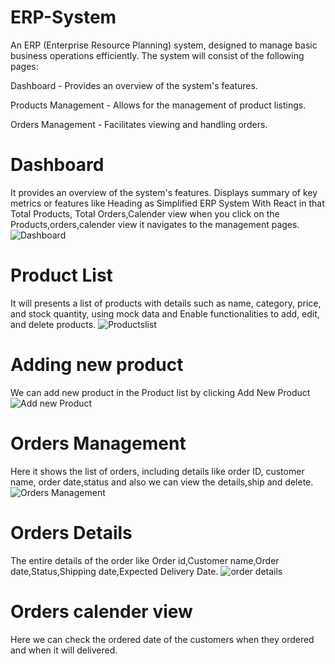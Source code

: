 # ERP-System
An ERP (Enterprise Resource Planning) system, designed to manage basic business operations efficiently. The system will consist of the following pages:


Dashboard - Provides an overview of the system's features.

Products Management - Allows for the management of product listings.

Orders Management - Facilitates viewing and handling orders.

# Dashboard
It provides an overview of the system's features.
Displays summary of key metrics or features like Heading as Simplified ERP System With React in that Total Products, Total Orders,Calender view when you click on the Products,orders,calender view it navigates to the management pages.
![Dashboard](https://github.com/manithejay/ERP-System/assets/136950654/8de04d81-fe0e-4c78-87a3-81c3a0ba51c0)

# Product List
It will presents a list of products with details such as name, category, price, and stock quantity, using mock data and Enable functionalities to add, edit, and delete products.
![Productslist](https://github.com/manithejay/ERP-System/assets/136950654/89239143-240d-4e74-9562-c2482bbf0917)

# Adding new product
We can add new product in the Product list by clicking Add New Product
![Add new Product](https://github.com/manithejay/ERP-System/assets/136950654/1d86589e-d0d9-4329-afbe-6daf1cf702fc)

# Orders Management
Here it shows the list of orders, including details like order ID, customer name, order date,status and also we can view the details,ship and delete.
![Orders Management](https://github.com/manithejay/ERP-System/assets/136950654/0018e27e-1b86-4663-89cb-46dc2f8b96ae)

# Orders Details
The entire details of the order like Order id,Customer name,Order date,Status,Shipping date,Expected Delivery Date.
![order details](https://github.com/manithejay/ERP-System/assets/136950654/43d43950-c7e8-4d37-89a4-6ec2ed4a1545)

# Orders calender view
Here we can check the ordered date of the customers when they ordered and when it will delivered.

 
